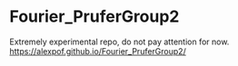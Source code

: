 # Fourier_PruferGroup2

Extremely experimental repo, do not pay attention for now.
https://alexpof.github.io/Fourier_PruferGroup2/
